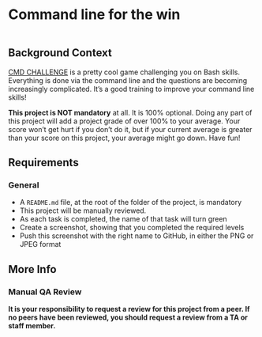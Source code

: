 <h1 class="gap">Command line for the win</h1>
<div class="gap" id="project-description">
  <p><img src="https://s3.amazonaws.com/intranet-projects-files/holbertonschool-sysadmin_devops/324/06AChAO.png" alt="" style="" /></p>

<h2>Background Context</h2>

<p><a href="/rltoken/dGik0ttp83Dxj-_G5CWe_g" title="CMD CHALLENGE" target="_blank">CMD CHALLENGE</a> is a pretty cool game challenging you on Bash skills. Everything is done via the command line and the questions are becoming increasingly complicated. It&rsquo;s a good training to improve your command line skills!</p>

<p><strong>This project is NOT mandatory</strong> at all. It is 100% optional. Doing any part of this project will add a project grade of over 100% to your average. Your score won&rsquo;t get hurt if you don&rsquo;t do it, but if your current average is greater than your score on this project, your average might go down. Have fun!</p>

<h2>Requirements</h2>

<h3>General</h3>

<ul>
<li>A <code>README.md</code> file, at the root of the folder of the project, is mandatory</li>
<li>This project will be manually reviewed.</li>
<li>As each task is completed, the name of that task will turn green</li>
<li>Create a screenshot, showing that you completed the required levels</li>
<li>Push this screenshot with the right name to GitHub, in either the PNG or JPEG format</li>
</ul>

<h2>More Info</h2>

<h3>Manual QA Review</h3>

<p><strong>It is your responsibility to request a review for this project from a peer. If no peers have been reviewed, you should request a review from a TA or staff member.</strong></p>

</div>
